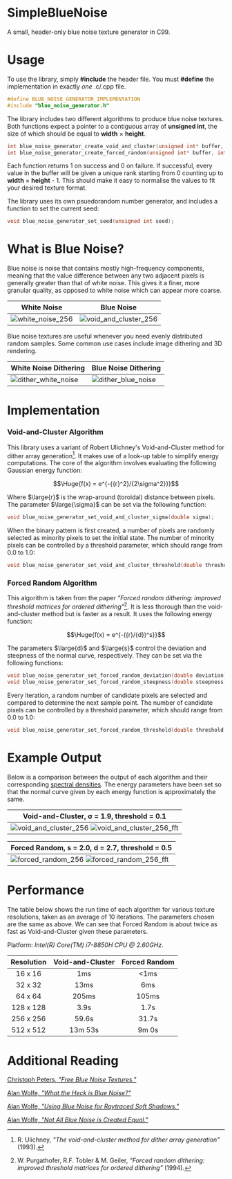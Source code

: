 # SimpleBlueNoise
A small, header-only blue noise texture generator in C99.

# Usage
To use the library, simply **#include** the header file. You must **#define** the implementation in exactly _one_ .c/.cpp file.

```c
#define BLUE_NOISE_GENERATOR_IMPLEMENTATION
#include "blue_noise_generator.h"
```

The library includes two different algorithms to produce blue noise textures. Both functions expect a pointer to a contiguous array of **unsigned int**, the size of which should be equal to **width** × **height**. 

```c
int blue_noise_generator_create_void_and_cluster(unsigned int* buffer, int width, int height);
int blue_noise_generator_create_forced_random(unsigned int* buffer, int width, int height);
```

Each function returns 1 on success and 0 on failure. If successful, every value in the buffer will be given a unique rank starting from 0 counting up to **width** × **height** - 1. This should make it easy to normalise the values to fit your desired texture format.

The library uses its own psuedorandom number generator, and includes a function to set the current seed:

```c
void blue_noise_generator_set_seed(unsigned int seed);
```

# What is Blue Noise?
Blue noise is noise that contains mostly high-frequency components, meaning that the value difference between any two adjacent pixels is generally greater than that of white noise. This gives it a finer, more granular quality, as opposed to white noise which can appear more coarse.

| White Noise | Blue Noise |
|-|-|
|![white_noise_256](https://github.com/matejlou/SimpleBlueNoise/assets/120740455/eda47b5f-cd89-4195-88a4-9f108eaabe44)|![void_and_cluster_256](https://github.com/matejlou/SimpleBlueNoise/assets/120740455/c85d399e-2ab6-4c18-92cb-b3495847ab01)|

Blue noise textures are useful whenever you need evenly distributed random samples. Some common use cases include image dithering and 3D rendering.

| White Noise Dithering | Blue Noise Dithering |
|-|-|
|![dither_white_noise](https://github.com/matejlou/SimpleBlueNoise/assets/120740455/c771a2aa-c511-4937-b37c-b4069a2bb18e)|![dither_blue_noise](https://github.com/matejlou/SimpleBlueNoise/assets/120740455/6356884a-5a65-49d1-bfa8-bcebe10c4b7d)|

# Implementation
### Void-and-Cluster Algorithm
This library uses a variant of Robert Ulichney's Void-and-Cluster method for dither array generation[^1]. It makes use of a look-up table to simplify energy computations. The core of the algorithm involves evaluating the following Gaussian energy function:

$$\Huge{f(x) = e^{-{{r}^2}/{2\sigma^2}}}$$

Where $\large{r}$ is the wrap-around (toroidal) distance between pixels. The parameter $\large{\sigma}$ can be set via the following function:

```c
void blue_noise_generator_set_void_and_cluster_sigma(double sigma);
```

When the binary pattern is first created, a number of pixels are randomly selected as minority pixels to set the initial state. The number of minority pixels can be controlled by a threshold parameter, which should range from 0.0 to 1.0:

```c
void blue_noise_generator_set_void_and_cluster_threshold(double threshold);
```

### Forced Random Algorithm
This algorithm is taken from the paper _"Forced random dithering: improved threshold matrices for ordered dithering"_[^2]. It is less thorough than the void-and-cluster method but is faster as a result. It uses the following energy function:

$$\Huge{f(x) = e^{-({r}/{d})^s}}$$

The parameters $\large{d}$ and $\large{s}$ control the deviation and steepness of the normal curve, respectively. They can be set via the following functions:

```c
void blue_noise_generator_set_forced_random_deviation(double deviation);
void blue_noise_generator_set_forced_random_steepness(double steepness);
```

Every iteration, a random number of candidate pixels are selected and compared to determine the next sample point. The number of candidate pixels can be controlled by a threshold parameter, which should range from 0.0 to 1.0:

```c
void blue_noise_generator_set_forced_random_threshold(double threshold);
```

# Example Output

Below is a comparison between the output of each algorithm and their corresponding [spectral densities](https://en.wikipedia.org/wiki/Spectral_density). The energy parameters have been set so that the normal curve given by each energy function is approximately the same.

|Void-and-Cluster, σ = 1.9, threshold = 0.1|
|-|
|![void_and_cluster_256](https://github.com/matejlou/SimpleBlueNoise/assets/120740455/da03258d-b112-4b26-8e5c-a383d61b4aee) ![void_and_cluster_256_fft](https://github.com/matejlou/SimpleBlueNoise/assets/120740455/19586558-daca-4b83-8bec-c36f8a05cebf)|

|Forced Random, s = 2.0, d = 2.7, threshold = 0.5 |
|-|
|![forced_random_256](https://github.com/matejlou/SimpleBlueNoise/assets/120740455/b9de18d3-91d3-41ec-a751-b4c1e9380d01) ![forced_random_256_fft](https://github.com/matejlou/SimpleBlueNoise/assets/120740455/961b5c83-14f8-489e-bafe-de54fec99557)|

# Performance

The table below shows the run time of each algorithm for various texture resolutions, taken as an average of 10 iterations. The parameters chosen are the same as above. We can see that Forced Random is about twice as fast as Void-and-Cluster given these parameters.

Platform: _Intel(R) Core(TM) i7-8850H CPU @ 2.60GHz_.

| Resolution | Void-and-Cluster | Forced Random |
|:-:         | :-:              | :-:           |
| 16 x 16    | 1ms      | <1ms    |
| 32 x 32    | 13ms     | 6ms     |
| 64 x 64    | 205ms    | 105ms   |
| 128 x 128  | 3.9s     | 1.7s    |
| 256 x 256  | 59.6s    | 31.7s   |
| 512 x 512  | 13m 53s  | 9m 0s   |

# Additional Reading

[Christoph Peters, _"Free Blue Noise Textures."_](http://momentsingraphics.de/BlueNoise.html)

[Alan Wolfe, _"What the Heck is Blue Noise?"_](https://blog.demofox.org/2018/01/30/what-the-heck-is-blue-noise/)

[Alan Wolfe, _"Using Blue Noise for Raytraced Soft Shadows."_](https://blog.demofox.org/2020/05/16/using-blue-noise-for-raytraced-soft-shadows/)

[Alan Wolfe, _"Not All Blue Noise is Created Equal."_](https://blog.demofox.org/2018/08/12/not-all-blue-noise-is-created-equal/)


[^1]: R. Ulichney, _"The void-and-cluster method
for dither array generation"_ (1993).

[^2]: W. Purgathofer, R.F. Tobler & M. Geiler, _"Forced random dithering: improved threshold matrices for ordered dithering"_ (1994).
